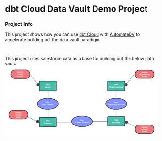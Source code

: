 # dbt Cloud Data Vault Demo Project

### Project Info

This project shows how you can use [dbt Cloud](https://www.getdbt.com/product-tour/signup/) with [AutomateDV](https://hub.getdbt.com/datavault-uk/automate_dv/latest/) to accelerate building out the data vault paradigm.

<br>

This project uses salesforce data as a base for building out the below data vault:
![dbtvault demo diagram](https://github.com/Stevedow99/dbt_datavault_demo/blob/50f6dd44227a14f71817c18679cd3ca11bff90a6/assets/dbt_vault_img.png?raw=true)

